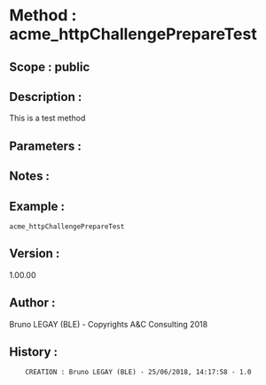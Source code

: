 ﻿# **Method :** acme_httpChallengePrepareTest## **Scope :** public## **Description :** This is a test method## **Parameters :** ## **Notes :** ## **Example :** ```acme_httpChallengePrepareTest```## **Version :** 1.00.00## **Author :** Bruno LEGAY (BLE) - Copyrights A&C Consulting 2018## **History :**          CREATION : Bruno LEGAY (BLE) - 25/06/2018, 14:17:58 - 1.0